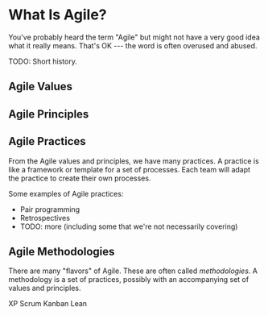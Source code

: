 What Is Agile?
==============

You've probably heard the term "Agile"
but might not have a very good idea what it really means.
That's OK --- the word is often overused and abused.

TODO: Short history.


Agile Values
------------


Agile Principles
----------------


Agile Practices
---------------

From the Agile values and principles, we have many practices.
A practice is like a framework or template for a set of processes.
Each team will adapt the practice to create their own processes.

Some examples of Agile practices:

* Pair programming
* Retrospectives
* TODO: more (including some that we're not necessarily covering)


Agile Methodologies
-------------------

There are many "flavors" of Agile.
These are often called *methodologies*.
A methodology is a set of practices,
possibly with an accompanying set of values and principles.


XP
Scrum
Kanban
Lean
